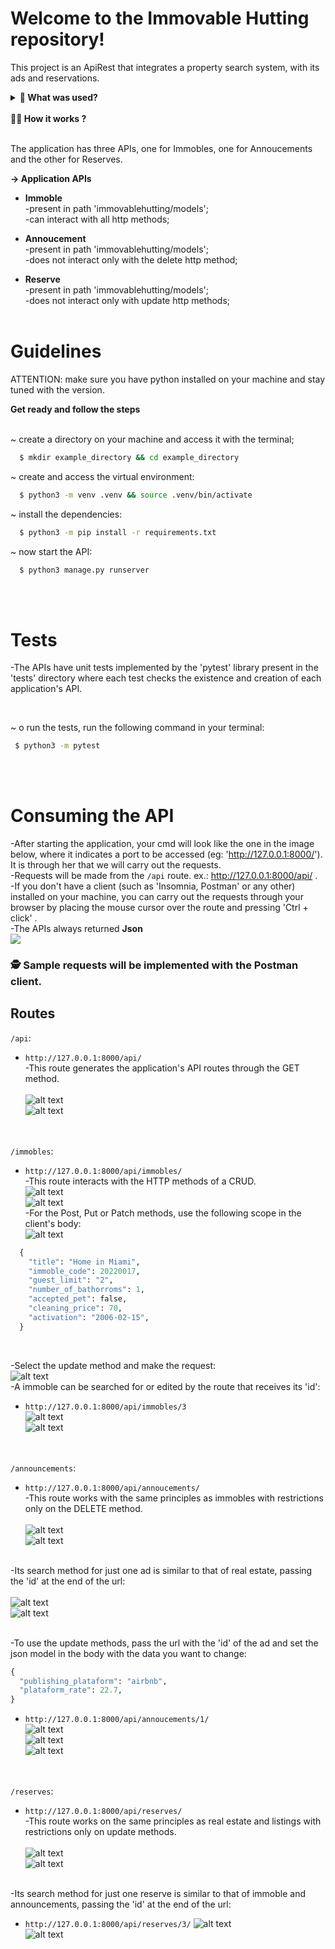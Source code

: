 # Welcome to the Immovable Hutting repository!

This project is an ApiRest that integrates a property search system, with its ads and reservations.

<details>
  <summary><strong>🤷 What was used?</strong></summary><br />

  <strong>Technologies and Skills</strong><br />
  ~ Python<br />
  ~ Django<br />
  ~ ORM(Django Rest Framework)<br />
  ~ SQL Data Base(sqlite3)<br />
  ~ Pytest<br />
  ~ Black<br />
  ~ Flake8<br />
  ~ Seeders(fixture)<br />
</details><br />

<summary><strong>👨‍💻 How it works ?</strong></summary><br />

The application has three APIs, one for Immobles, one for Annoucements and the other for Reserves.

<strong>-> Application APIs</strong> 

- **Immoble**<br />
-present in path 'immovablehutting/models';<br />
-can interact with all http methods;<br />

- **Annoucement**<br />
-present in path 'immovablehutting/models';<br />
-does not interact only with the delete http method;<br />

- **Reserve**<br />
-present in path 'immovablehutting/models';<br />
-does not interact only with update http methods;<br /><br />

# Guidelines<br />

ATTENTION: make sure you have python installed on your machine and stay tuned with the version.<br />


<summary><strong>Get ready and follow the steps</strong></summary><br />

  ~ create a directory on your machine and access it with the terminal;
  ```bash
    $ mkdir example_directory && cd example_directory
  ```  
  ~ create and access the virtual environment:
  ```bash
    $ python3 -m venv .venv && source .venv/bin/activate
  ```
  ~ install the dependencies:<br />
  ```bash
    $ python3 -m pip install -r requirements.txt
  ```
  ~ now start the API:<br />
  ```bash
    $ python3 manage.py runserver
  ```  
<br /><br />

# Tests<br />

-The APIs have unit tests implemented by the 'pytest' library present in the 'tests' directory where each test checks the existence and creation of each application's API.


<summary><strong></strong></summary><br />

~ o run the tests, run the following command in your terminal:<br />
 ```bash
  $ python3 -m pytest
```

<br /><br />

# Consuming the API<br />

-After starting the application, your cmd will look like the one in the image below, where it indicates a port to be accessed (eg: 'http://127.0.0.1:8000/').
It is through her that we will carry out the requests.<br />
-Requests will be made from the `/api` route. ex.: http://127.0.0.1:8000/api/ .<br />
-If you don't have a client (such as 'Insomnia, Postman' or any other) installed on your machine, you can carry out the requests through your browser by placing the mouse cursor over the route and pressing 'Ctrl + click' .<br />
-The APIs always returned <strong>Json</strong><br />
![](./runserver.png)<br />

### 🕵 Sample requests will be implemented with the Postman client. <br />

## Routes<br />
 `/api`:<br />
  - `http://127.0.0.1:8000/api/`<br />
  -This route generates the application's API routes through the GET method.<br /><br />
  ![alt text](./req_and_res_images/route_api/getapi.png)<br />
  ![alt text](./req_and_res_images/route_api/responseapi.png)<br /><br /><br />


 `/immobles`:<br />
  - `http://127.0.0.1:8000/api/immobles/`<br />
  -This route interacts with the HTTP methods of a CRUD.<br />
  ![alt text](./req_and_res_images/route_immobles/immobles.png)<br />
  ![alt text](./req_and_res_images/route_immobles/allimmobles.png)<br />
  -For the Post, Put or Patch methods, use the following scope in the client's body:<br />
  ![alt text](./req_and_res_images/route_immobles/bodyexemple.png)<br />

```python
  {
    "title": "Home in Miami",
    "immoble_code": 20220017,
    "guest_limit": "2",
    "number_of_bathorroms": 1,
    "accepted_pet": false,
    "cleaning_price": 70,
    "activation": "2006-02-15",
  }
```
  <br />

  -Select the update method and make the request:<br />
  ![alt text](./req_and_res_images/route_immobles/http.png)<br />
  -A immoble can be searched for or edited by the route that receives its 'id':
  - `http://127.0.0.1:8000/api/immobles/3`<br />
  ![alt text](./req_and_res_images/route_immobles/idimmoble.png)<br />
  ![alt text](./req_and_res_images/route_immobles/responseidimmoble.png)<br />
  <br /><br />

 `/announcements`:<br />
  - `http://127.0.0.1:8000/api/annoucements/`<br />
  -This route works with the same principles as immobles with restrictions only on the DELETE method.<br /><br />
  ![alt text](./req_and_res_images/route_announcements/getannouncements.png)<br />
  ![alt text](./req_and_res_images/route_announcements/announcements.png)<br /> <br />

  -Its search method for just one ad is similar to that of real estate, passing the 'id' at the end of the url:<br /><br />
  ![alt text](./req_and_res_images/route_announcements/idannouncements.png)<br />
  ![alt text](./req_and_res_images/route_announcements/idresponse.png)<br /> <br />

  -To use the update methods, pass the url with the 'id' of the ad and set the json model in the body with the data you want to change:<br />

  ```python
  {
    "publishing_plataform": "airbnb",
    "plataform_rate": 22.7,
  }
  ```
- `http://127.0.0.1:8000/api/annoucements/1/`<br />
  ![alt text](./req_and_res_images/route_announcements/patchannouncement.png)<br />
  ![alt text](./req_and_res_images/route_announcements/json_in_body.png)<br />
  ![alt text](./req_and_res_images/route_announcements/patch_sucess.png)<br /><br /><br />


 `/reserves`:<br />
  - `http://127.0.0.1:8000/api/reserves/`<br />
  -This route works on the same principles as real estate and listings with restrictions only on update methods.<br /><br />
  ![alt text](./req_and_res_images/route_reserves/get_reserves.png)<br />
  ![alt text](./req_and_res_images/route_reserves/res_reserves.png)<br /> <br />

  -Its search method for just one reserve is similar to that of immoble and announcements, passing the 'id' at the end of the url:<br />
- `http://127.0.0.1:8000/api/reserves/3/`
  ![alt text](./req_and_res_images/route_reserves/get_for_id.png)<br />
  ![alt text](./req_and_res_images/route_reserves/res_id.png)<br /> <br />
